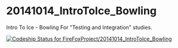 20141014_IntroToIce_Bowling
===========================

Intro To Ice - Bowling
For "Testing and Integration" studies.

[ ![Codeship Status for FireFoxProject/20141014_IntroToIce_Bowling](https://codeship.io/projects/69caf050-38c9-0132-ffeb-4eb13bd0ee77/status)](https://codeship.io/projects/42090)
